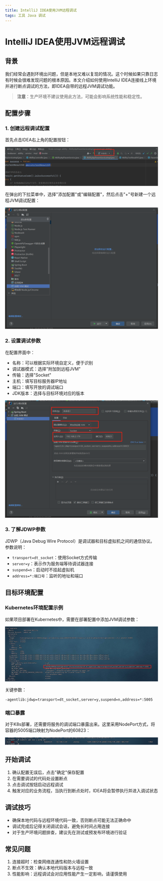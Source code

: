 ```yaml
---
title: IntelliJ IDEA使用JVM远程调试
tags: 工具 Java 调试
---
```


# IntelliJ IDEA使用JVM远程调试

## 背景

我们经常会遇到环境出问题，但是本地又难以复现的情况。这个时候如果只靠日志有时候会很难发现问题的根本原因。本文介绍如何使用IntelliJ IDEA连接线上环境并进行断点调试的方法，即IDEA自带的远程JVM调试功能。

> **注意**：生产环境不建议使用此方法，可能会影响系统性能和稳定性。

## 配置步骤

### 1. 创建远程调试配置

首先点击IDEA右上角的配置按钮：

![IDEA配置按钮](../assets/images/ideaJvmTools/img.png)

在弹出的下拉菜单中，选择"添加配置"或"编辑配置"，然后点击"+"号新建一个远程JVM调试配置：

![新建JVM调试配置](../assets/images/ideaJvmTools/img2.png)

### 2. 设置调试参数

在配置界面中：

- 名称：可以根据实际环境自定义，便于识别
- 调试器模式：选择"附加到远程JVM"
- 传输：选择"Socket"
- 主机：填写目标服务器IP地址
- 端口：填写开放的调试端口
- JDK版本：选择与目标环境对应的版本

![调试参数配置](../assets/images/ideaJvmTools/img3.png)

### 3. 了解JDWP参数

JDWP（Java Debug Wire Protocol）是调试器和目标虚拟机之间的通信协议。参数说明：

- `transport=dt_socket`：使用Socket方式传输
- `server=y`：表示作为服务端等待调试器连接
- `suspend=n`：启动时不挂起虚拟机
- `address=*:端口号`：监听的地址和端口

## 目标环境配置

### Kubernetes环境配置示例

如果项目部署在Kubernetes中，需要在部署配置中添加JVM调试参数：

![K8s部署参数配置](../assets/images/ideaJvmTools/img4.png)

关键参数：
```
-agentlib:jdwp=transport=dt_socket,server=y,suspend=n,address=*:5005
```

### 端口暴露

对于K8s部署，还需要将服务的调试端口暴露出来。这里采用NodePort方式，将容器的5005端口映射为NodePort的60823：

![K8s服务端口配置](../assets/images/ideaJvmTools/img5.png)

## 开始调试

1. 确认配置无误后，点击"确定"保存配置
2. 在需要调试的代码处设置断点
3. 点击调试按钮启动远程调试
4. 触发对应的业务流程，当执行到断点处时，IDEA将会暂停执行并进入调试状态

## 调试技巧

- 确保本地代码与远程环境代码一致，否则断点可能无法正确命中
- 调试完成后记得关闭调试会话，避免长时间占用连接
- 对于生产环境问题排查，建议先在测试或预发布环境进行验证

## 常见问题

1. 连接超时：检查网络连通性和防火墙设置
2. 断点不生效：确认本地代码版本与远程一致
3. 性能影响：远程调试会对应用性能产生一定影响，请谨慎使用


